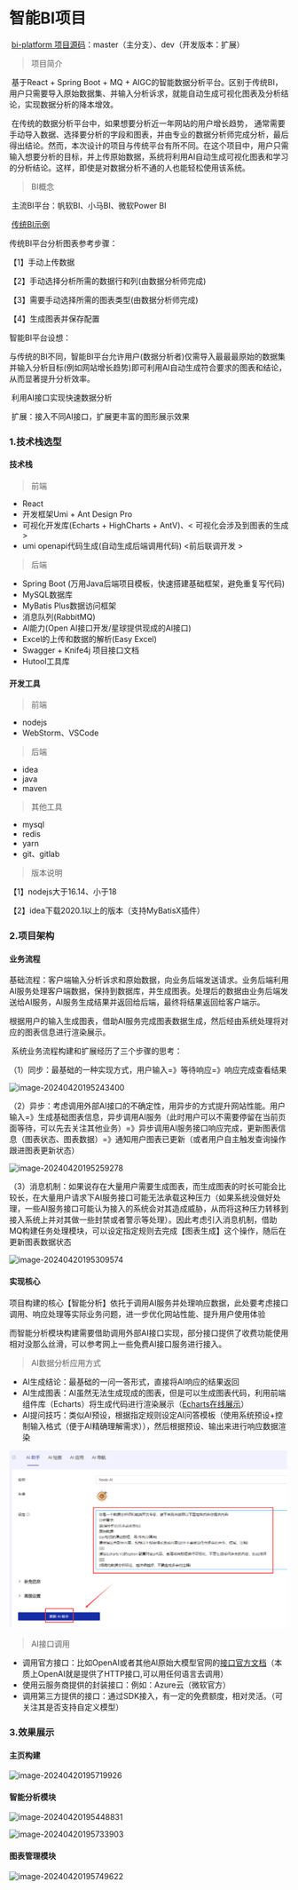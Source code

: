 

# 智能BI项目

​	[bi-platform 项目源码](https://github.com/holic-x/bi-platform)：master（主分支）、dev（开发版本：扩展）

> 项目简介

​	基于React + Spring Boot + MQ + AIGC的智能数据分析平台。区别于传统BI，用户只需要导入原始数据集、并输入分析诉求，就能自动生成可视化图表及分析结论，实现数据分析的降本增效。

​	在传统的数据分析平台中，如果想要分析近一年网站的用户增长趋势， 通常需要手动导入数据、选择要分析的字段和图表，并由专业的数据分析师完成分析，最后得出结论。然而，本次设计的项目与传统平台有所不同。在这个项目中，用户只需输入想要分析的目标，并上传原始数据，系统将利用AI自动生成可视化图表和学习的分析结论。这样，即使是对数据分析不通的人也能轻松使用该系统。

> BI概念

​	主流BI平台：帆软BI、小马BI、微软Power BI

​	[传统BI示例](https://chartcube.alipay.com/)

传统BI平台分析图表参考步骤：

【1】手动上传数据

【2】手动选择分析所需的数据行和列(由数据分析师完成)

【3】需要手动选择所需的图表类型(由数据分析师完成)

【4】生成图表并保存配置



智能BI平台设想：

​	与传统的BI不同，智能BI平台允许用户(数据分析者)仅需导入最最最原始的数据集并输入分析目标(例如网站增长趋势)即可利用AI自动生成符合要求的图表和结论，从而显著提升分析效率。

​	利用AI接口实现快速数据分析

​	扩展：接入不同AI接口，扩展更丰富的图形展示效果



### 1.技术栈选型

#### 技术栈

> 前端

- React
- 开发框架Umi + Ant Design Pro
- 可视化开发库(Echarts + HighCharts + AntV)、< 可视化会涉及到图表的生成>
- umi openapi代码生成(自动生成后端调用代码) <前后联调开发 >



> 后端

- Spring Boot (万用Java后端项目模板，快速搭建基础框架，避免重复写代码)
- MySQL数据库
- MyBatis Plus数据访问框架
- 消息队列(RabbitMQ)
- Al能力(Open AI接口开发/星球提供现成的Al接口)
- Excel的上传和数据的解析(Easy Excel)
- Swagger + Knife4j 项目接口文档
- Hutool工具库



#### 开发工具

> 前端

- nodejs
- WebStorm、VSCode



> 后端

- idea
- java
- maven



> 其他工具

- mysql
- redis
- yarn
- git、gitlab



> 版本说明

【1】nodejs大于16.14、小于18

【2】idea下载2020.1以上的版本（支持MyBatisX插件）





### 2.项目架构

#### 业务流程

​	基础流程：客户端输入分析诉求和原始数据，向业务后端发送请求。业务后端利用Al服务处理客户端数据，保持到数据库，并生成图表。处理后的数据由业务后端发送给AI服务，AI服务生成结果并返回给后端，最终将结果返回给客户端示。

​	根据用户的输入生成图表，借助AI服务完成图表数据生成，然后经由系统处理将对应的图表信息进行渲染展示。

​	系统业务流程构建和扩展经历了三个步骤的思考：

（1）同步：最基础的一种实现方式，用户输入=》等待响应=》响应完成查看结果

![image-20240420195243400](http://cos.holic-x.com/full-stack/_post/image-20240420195243400.png)

（2）异步：考虑调用外部AI接口的不确定性，用异步的方式提升网站性能。用户输入=》生成基础图表信息，异步调用AI服务（此时用户可以不需要停留在当前页面等待，可以先去关注其他业务）=》异步调用AI服务接口响应完成，更新图表信息（图表状态、图表数据）=》通知用户图表已更新（或者用户自主触发查询操作跟进图表更新状态）

![image-20240420195259278](http://cos.holic-x.com/full-stack/_post/image-20240420195259278.png)

（3）消息机制：如果说存在大量用户需要生成图表，而生成图表的时长可能会比较长，在大量用户请求下AI服务接口可能无法承载这种压力（如果系统没做好处理，一些AI服务接口可能认为接入的系统会对其造成威胁，从而将这种压力转移到接入系统上并对其做一些封禁或者警示等处理）。因此考虑引入消息机制，借助MQ构建任务处理模块，可以设定指定规则去完成【图表生成】这个操作，随后在更新图表数据状态

![image-20240420195309574](http://cos.holic-x.com/full-stack/_post/image-20240420195309574.png)



#### 实现核心

​	项目构建的核心【智能分析】依托于调用AI服务并处理响应数据，此处要考虑接口调用、响应处理等实际业务问题，进一步优化网站性能、提升用户使用体验

​	而智能分析模块构建需要借助调用外部AI接口实现，部分接口提供了收费功能使用相对没那么丝滑，可以参考网上一些免费AI接口服务进行接入。

>AI数据分析应用方式

- AI生成结论：最基础的一问一答形式，直接将AI响应的结果返回
- AI生成图表：AI虽然无法生成现成的图表，但是可以生成图表代码，利用前端组件库（Echarts）将生成代码进行渲染展示（[Echarts在线展示](https://echarts.apache.org/examples/zh/editor.html?c=line-simple)）
- AI提问技巧：类似AI预设，根据指定规则设定AI问答模板（使用系统预设+控制输入格式（便于AI精确理解需求）），然后根据预设、输出来进行响应数据渲染

![image-20240420205213702](README.assets/image-20240420205213702.png)

> AI接口调用

- 调用官方接口：比如OpenAI或者其他Al原始大模型官网的[接口官方文档](https://platform.openai.com/docs/api-reference)（本质上OpenAI就是提供了HTTP接口,可以用任何语言去调用）
- 使用云服务商提供的封装接口：例如：Azure云（微软官方）
- 调用第三方提供的接口：通过SDK接入，有一定的免费额度，相对灵活。（可关注其是否支持自定义模型）





### 3.效果展示

#### 主页构建

![image-20240420195719926](http://cos.holic-x.com/full-stack/_post/image-20240420195719926.png)





#### 智能分析模块

![image-20240420195448831](http://cos.holic-x.com/full-stack/_post/image-20240420195448831.png)



![image-20240420195733903](http://cos.holic-x.com/full-stack/_post/image-20240420195733903.png)



#### 图表管理模块

![image-20240420195749622](http://cos.holic-x.com/full-stack/_post/image-20240420195749622.png)